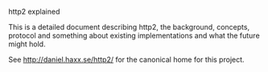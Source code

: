 http2 explained

This is a detailed document describing http2, the background, concepts,
protocol and something about existing implementations and what the future
might hold.

See http://daniel.haxx.se/http2/ for the canonical home for this project.
